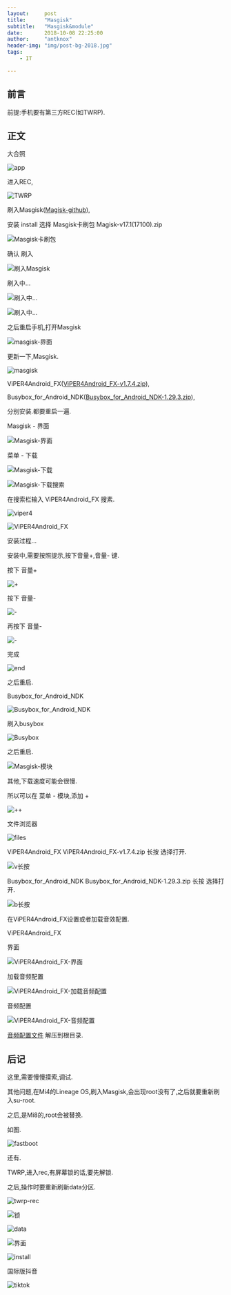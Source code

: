 ```yaml
---
layout:     post
title:      "Masgisk"
subtitle:   "Masgisk&module"
date:       2018-10-08 22:25:00
author:     "antknox"
header-img: "img/post-bg-2018.jpg"
tags:
    - IT

---
```

## 前言

 前提:手机要有第三方REC(如TWRP).

## 正文

 大合照

 ![app](/img/in-post/post-masgisk/Screenshot_2018-10-08-22-29-21-414_com.android.fileexplorer.png)

 进入REC,

 ![TWRP](/img/in-post/post-masgisk/004-10-IMG_20181004_211526-twrp.jpg)

 刷入Masgisk([Magisk-github](https://github.com/topjohnwu/Magisk)),
 
 安装 install 选择 Masgisk卡刷包 Magisk-v17.1(17100).zip

 ![Masgisk卡刷包](/img/in-post/post-masgisk/IMG_20181009_153209.jpg)
 
 确认 刷入 

 ![刷入Masgisk](/img/in-post/post-masgisk/IMG_20181009_153258.jpg) 

 刷入中... 
 
 ![刷入中...](/img/in-post/post-masgisk/IMG_20181009_153312.jpg)

 ![刷入中...](/img/in-post/post-masgisk/IMG_20181009_153328.jpg) 

 之后重启手机,打开Masgisk

 ![masgisk-界面](/img/in-post/post-masgisk/Screenshot_20181009-153800.png) 

 更新一下,Masgisk.

 ![masgisk](/img/in-post/post-masgisk/Screenshot_20181009-153824.png) 

 ViPER4Android_FX([ViPER4Android_FX-v1.7.4.zip](/files/2018-10/magisk/ViPER4Android_FX-v1.7.4.zip)),

 Busybox_for_Android_NDK([Busybox_for_Android_NDK-1.29.3.zip](/files/2018-10/magisk/Busybox_for_Android_NDK-1.29.3.zip)),

 分别安装.都要重启一遍.

 Masgisk - 界面

 ![Masgisk-界面](/img/in-post/post-masgisk/Screenshot_2018-10-08-22-42-16-337_com.topjohnwu.magisk.png)

 菜单 -  下载 

 ![Masgisk-下载](/img/in-post/post-masgisk/Screenshot_2018-10-08-22-42-41-062_com.topjohnwu.magisk.png)

 ![Masgisk-下载搜索](/img/in-post/post-masgisk/Screenshot_2018-10-08-22-42-49-659_com.topjohnwu.magisk.png)

 在搜索栏输入 ViPER4Android_FX 搜素.

 ![viper4](/img/in-post/post-masgisk/Screenshot_20181009-154037.png)

 ![ViPER4Android_FX](/img/in-post/post-masgisk/Screenshot_20181009-154047.png)

 安装过程...

 安装中,需要按照提示,按下音量+,音量- 键.

 按下 音量+

 ![+](/img/in-post/post-masgisk/IMG_20181009_154322.jpg) 

 按下 音量-

 ![-](/img/in-post/post-masgisk/IMG_20181009_154338.jpg) 

 再按下 音量-

 ![-](/img/in-post/post-masgisk/IMG_20181009_154349.jpg) 

 完成

 ![end](/img/in-post/post-masgisk/IMG_20181009_154439.jpg) 

 之后重启.

 Busybox_for_Android_NDK

 ![Busybox_for_Android_NDK](/img/in-post/post-masgisk/Screenshot_2018-10-08-23-08-46-354_com.topjohnwu.magisk.png)

 刷入busybox

 ![Busybox](/img/in-post/post-masgisk/Screenshot_20181009-154712.png) 

 之后重启.

 ![Masgisk-模块](/img/in-post/post-masgisk/Screenshot_2018-10-08-22-42-25-018_com.topjohnwu.magisk.png)

 其他,下载速度可能会很慢.

 所以可以在 菜单 - 模块,添加 +

 ![++](/img/in-post/post-masgisk/Screenshot_20181009-154135.png) 

 文件浏览器

 ![files](/img/in-post/post-masgisk/Screenshot_20181009-154152.png) 

 ViPER4Android_FX   ViPER4Android_FX-v1.7.4.zip  长按 选择打开.

 ![v长按](/img/in-post/post-masgisk/Screenshot_20181009-214747.png) 

 Busybox_for_Android_NDK   Busybox_for_Android_NDK-1.29.3.zip  长按 选择打开.

 ![b长按](/img/in-post/post-masgisk/Screenshot_20181009-154658.png) 

 在ViPER4Android_FX设置或者加载音效配置.

 ViPER4Android_FX

 界面

 ![ViPER4Android_FX-界面](/img/in-post/post-masgisk/Screenshot_2018-10-08-23-04-48-412_com.audlabs.viperfx.png)

 加载音频配置

 ![ViPER4Android_FX-加载音频配置](/img/in-post/post-masgisk/Screenshot_2018-10-08-22-41-53-141_com.audlabs.viperfx.png)

 音频配置

 ![ViPER4Android_FX-音频配置](/img/in-post/post-masgisk/Screenshot_2018-10-08-22-42-01-577_com.audlabs.viperfx.png)

 [音频配置文件](/files/2018-10/magisk/set/ViPER4Android.rar)
 解压到根目录.

## 后记

 这里,需要慢慢摸索,调试.

 其他问题,在Mi4的Lineage OS,刷入Masgisk,会出现root没有了,之后就要重新刷入su-root.

 之后,是Mi8的,root会被替换.

 如图.

 ![fastboot](/img/in-post/post-masgisk/Screenshot_2018-10-09-15-59-38-857_com.miui.securityadd.png)

 还有.

 TWRP,进入rec,有屏幕锁的话,要先解锁.

 之后,操作时要重新刷新data分区.

 ![twrp-rec](/img/in-post/post-masgisk/IMG_20181008_225250.jpg) 

 ![锁](/img/in-post/post-masgisk/IMG_20181008_225426.jpg) 

 ![data](/img/in-post/post-masgisk/IMG_20181008_225501.jpg) 

 ![界面](/img/in-post/post-masgisk/IMG_20181008_225520.jpg) 

 ![install](/img/in-post/post-masgisk/IMG_20181008_225552.jpg) 

 国际版抖音
 
 ![tiktok](/img/in-post/post-masgisk/Screenshot_2018-10-09-13-26-46-621_com.topjohnwu.magisk.png)